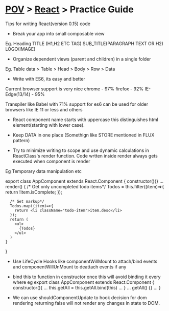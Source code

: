 # <a href='./../readme.md'>POV</a> > <a href='./readme.md'>React</a> > Practice Guide

Tips for writing React(version 0.15) code

- Break your app into small composable view

Eg.
  Heading
    TITLE (H1,H2 ETC TAG)
    SUB_TITLE(PARAGRAPH TEXT OR H2)
    LOGO(IMAGE)

- Organize dependent views (parent and children) in a single folder

Eg. Table data
    > Table
      > Head
      > Body
        > Row
        > Data

- Write with ES6, its easy and better

Current browser support is very nice
  chrome - 97%
  firefox - 92%
  IE-Edge(13/14) - 95%

Transpiler like Babel with 71% support for es6 can be used for older browsers like IE 11 or less and others

- React component name starts with uppercase this distinguishes html element(starting with lower case).

- Keep DATA in one place (Somethign like STORE mentioned in FLUX pattern)

- Try to minimize writing to scope and use dynamic calculations in ReactClass's render function.
  Code wrtten inside render always gets executed when component is render

Eg Temporary data manipulation etc

  export class AppComponent extends React.Component {
    constructor(){}
    ...
    render() {
      /* Get only uncompleted todo items*/
      Todos = this.filter((item)=>{
        return !item.isComplete;
      });
      
      /* Get markup*/
      Todos.map((item)=>{
        return <li className="todo-item">item.desc</li>
      });
      return (
        <ul>
          {Todos}
        </ul>
      )
    }
  }

- Use LifeCycle Hooks like componentWillMount to attach/bind events and componentWillUnMount to deattach events if any

- bind this to function in constructor once this will avoid binding it every where
eg
  export class AppComponent extends React.Component {
    constructor(){
      ...
      this.getAll = this.getAll.bind(this)
      ...
    }
    ...
    getAll() {}
    ...
  }

- We can use shouldComponentUpdate to hook decision for dom rendering returning false will not render any changes in state to DOM.
